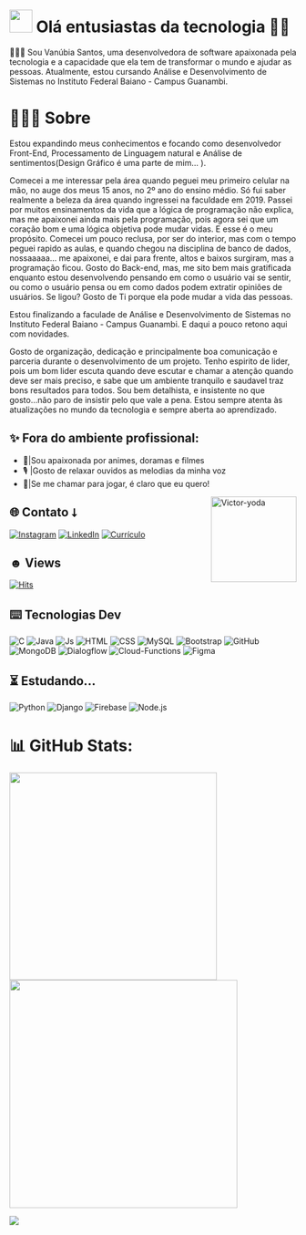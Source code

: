 # <img src="https://firebasestorage.googleapis.com/v0/b/axial-journal-411520.appspot.com/o/eu.png?alt=media&token=82cab264-0892-4b4b-a1dd-c538971f80c7" width="40px" height="40px" /> Olá entusiastas da tecnologia 👋🏼 

👩🏽‍🎓 Sou Vanúbia Santos, uma desenvolvedora de software apaixonada pela tecnologia e a capacidade que ela tem de transformar o mundo e ajudar as pessoas. Atualmente, estou cursando Análise e Desenvolvimento de Sistemas no Instituto Federal Baiano - Campus Guanambi.

# 👩🏽‍💻 Sobre

Estou expandindo meus conhecimentos e focando como desenvolvedor Front-End, Processamento de Linguagem natural e Análise de sentimentos(Design Gráfico é uma parte de mim... ).

Comecei a me interessar pela área quando peguei meu primeiro celular na mão, no auge dos meus 15 anos, no 2º ano do ensino médio. Só fui saber realmente a beleza da área quando ingressei na faculdade em 2019. Passei por muitos ensinamentos da vida que a lógica de programação não explica, mas me apaixonei ainda mais pela programação, pois agora sei que um coração bom e uma lógica objetiva pode mudar vidas. E esse é o meu propósito. Comecei um pouco reclusa, por ser do interior, mas com o tempo peguei rapido as aulas, e quando chegou na disciplina de banco de dados, nossaaaaa... me apaixonei, e dai para frente, altos e baixos surgiram, mas a programação ficou. Gosto do Back-end, mas, me sito bem mais gratificada enquanto estou desenvolvendo pensando em como o usuário vai se sentir, ou como o usuário pensa ou em como dados podem extratir opiniões de usuários. Se ligou? Gosto de Ti porque ela pode mudar a vida das pessoas.

Estou finalizando a faculade de Análise e Desenvolvimento de Sistemas no Instituto Federal Baiano - Campus Guanambi. E daqui a pouco retono aqui com novidades.

Gosto de organização, dedicação e principalmente boa comunicação e parceria durante o desenvolvimento de um projeto. Tenho espirito de lider, pois um bom lider escuta quando deve escutar e chamar a atenção quando deve ser mais preciso, e sabe que um ambiente tranquilo e saudavel traz bons resultados para todos. Sou bem detalhista, e insistente no que gosto...não paro de insistir pelo que vale a pena. Estou sempre atenta às atualizações no mundo da tecnologia e sempre aberta ao aprendizado.

## ✨ Fora do ambiente profissional:

- 🎥|Sou apaixonada por animes, doramas e filmes
- 🎙️ |Gosto de relaxar ouvidos as melodias da minha voz
- 👾|Se me chamar para jogar, é claro que eu quero!

<img align="right" alt="Victor-yoda" width="150" src="https://cdn.discordapp.com/attachments/753422301982097468/1153858078530342982/cat-crazy-cat.gif">

## 🌐 Contato ⭣

[![Instagram](https://img.shields.io/badge/Instagram-%23E4405F.svg?logo=Instagram&logoColor=white)](https://instagram.com/nevesfg)
[![LinkedIn](https://img.shields.io/badge/LinkedIn-%230077B5.svg?logo=linkedin&logoColor=white)](https://www.linkedin.com/in/van%C3%BAbia-santos-lima-a382862bb/)
[![Currículo](https://img.shields.io/badge/Currículo-Resume-blue)](https://firebasestorage.googleapis.com/v0/b/axial-journal-411520.appspot.com/o/Curriculo%20%20-%20Van%C3%BAbia%20Santos%20Lima.pdf?alt=media&token=fbc99940-562b-45c1-ae3b-d4ff8cbe077d)


## ☻ Views

[![Hits](https://hits.sh/github.com/nevesfg.svg?style=for-the-badge&label=Profile%20Views&color=002dff&labelColor=000000&logo=github)](https://hits.sh/github.com/Vanubia-02/)

    
## ⌨️ Tecnologias Dev

![C](https://img.shields.io/badge/C-00599C?style=for-the-badge&logo=c&logoColor=white)
![Java](https://img.shields.io/badge/java-ed272c.svg?style=for-the-badge&logo=openjdk&logoColor=white)
![Js](https://img.shields.io/badge/JavaScript-323330?style=for-the-badge&logo=javascript&logoColor=F7DF1E)
![HTML](https://img.shields.io/badge/HTML5-E34F26?style=for-the-badge&logo=html5&logoColor=white)
![CSS](https://img.shields.io/badge/CSS3-1572B6?style=for-the-badge&logo=css3&logoColor=white)
![MySQL](https://img.shields.io/badge/MySQL-005C84?style=for-the-badge&logo=mysql&logoColor=white)
![Bootstrap](https://img.shields.io/badge/Bootstrap-563D7C?style=for-the-badge&logo=bootstrap&logoColor=white)
![GitHub](https://img.shields.io/badge/GitHub-100000?style=for-the-badge&logo=github&logoColor=white)
![MongoDB](https://img.shields.io/badge/MongoDB-4EA94B?style=for-the-badge&logo=mongodb&logoColor=white)
![Dialogflow](https://img.shields.io/badge/dialogflow-ef6c00?style=for-the-badge&logo=dialogflow&logoColor=white)
![Cloud-Functions](https://img.shields.io/badge/cloud_functions-3a72f1?style=for-the-badge&logo=google-cloud&logoColor=white)
![Figma](https://img.shields.io/badge/figma-dd4a66?style=for-the-badge&logo=figma&logoColor=white)


  
## ⏳ Estudando...

![Python](https://img.shields.io/badge/Python-FFD43B?style=for-the-badge&logo=python&logoColor=blue)
![Django](https://img.shields.io/badge/Django-092E20?style=for-the-badge&logo=django&logoColor=green)
![Firebase](https://img.shields.io/badge/firebase-ffca28?style=for-the-badge&logo=firebase&logoColor=black)
![Node.js](https://img.shields.io/badge/node.js-4EA94B?style=for-the-badge&logo=node.js&logoColor=white)



# 📊 GitHub Stats:
<img src="https://github-readme-stats-wheat-two-53.vercel.app/api?username=Vanubia-02&theme=neon&hide_border=false&include_all_commits=false&count_private=false"  width="364px" />
<img src="https://github-readme-streak-stats.herokuapp.com/?user=Vanubia-02&theme=neon&hide_border=false"  width="400px" />

![](https://github-readme-stats-wheat-two-53.vercel.app/api/top-langs/?username=Vanubia-02&theme=neon&hide_border=false&include_all_commits=false&count_private=false&layout=compact)
  



